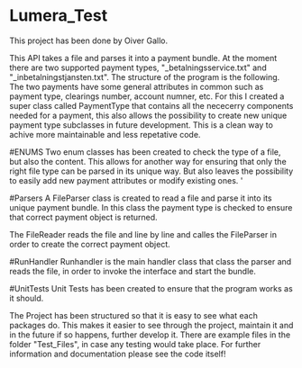 # Lumera_Test

This project has been done by Oiver Gallo.

This API takes a file and parses it into a payment bundle. At the moment there are two supported payment types, "_betalningsservice.txt" and "_inbetalningstjansten.txt".
The structure of the program is the following. The two payments have some general attributes in common such as payment type, clearings number, account numner, etc.
For this I created a super class called PaymentType that contains all the nececerry components needed for a payment, this also allows the possibility to create new unique 
payment type subclasses in future development. This is a clean way to achive more maintainable and less repetative code.

#ENUMS
Two enum classes has been created to check the type of a file, but also the content. This allows for another way for ensuring that only the right file type
can be parsed in its unique way. But also leaves the possibility to easily add new payment attributes or modify existing ones. '

#Parsers
A FileParser class is created to read a file and parse it into its unique payment bundle. In this class the payment type is checked to ensure that correct
payment object is returned. 

The FileReader reads the file and line by line and calles the FileParser in order to create the correct payment object. 

#RunHandler
Runhandler is the main handler class that class the parser and reads the file, in order to invoke the interface and start the bundle. 

#UnitTests 
Unit Tests has been created to ensure that the program works as it should. 

The Project has been structured so that it is easy to see what each packages do. This makes it easier to see through the project, maintain it and in the future
if so happens, further develop it. There are example files in the folder "Test_Files", in case any testing would take place. For further information and documentation
please see the code itself!
